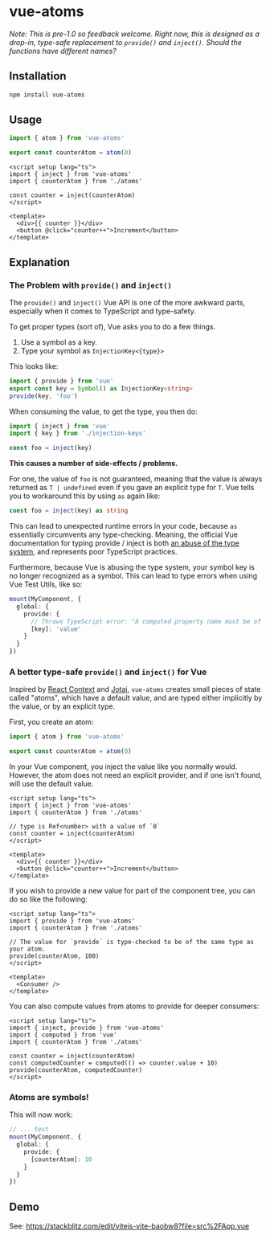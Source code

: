 # vue-atoms

_Note: This is pre-1.0 so feedback welcome. Right now, this is designed as a drop-in, type-safe replacement to `provide()` and `inject()`. Should the functions have different names?_

## Installation
```sh
npm install vue-atoms
```

## Usage
```ts
import { atom } from 'vue-atoms'

export const counterAtom = atom(0)
```
```vue
<script setup lang="ts">
import { inject } from 'vue-atoms'
import { counterAtom } from './atoms'

const counter = inject(counterAtom)
</script>

<template>
  <div>{{ counter }}</div>
  <button @click="counter++">Increment</button>
</template>
```

## Explanation
### The Problem with `provide()` and `inject()`

The `provide()` and `inject()` Vue API is one of the more awkward parts, especially when it comes to TypeScript and type-safety.

To get proper types (sort of), Vue asks you to do a few things.

1. Use a symbol as a key.
2. Type your symbol as `InjectionKey<{type}>`

This looks like:
```ts
import { provide } from 'vue'
export const key = Symbol() as InjectionKey<string>
provide(key, 'foo')
```
When consuming the value, to get the type, you then do:
```ts
import { inject } from 'vue'
import { key } from './injection-keys'

const foo = inject(key)
```

**This causes a number of side-effects / problems.**

For one, the value of `foo` is not guaranteed, meaning that the value is always returned as `T | undefined` even if you gave an explicit type for `T`. Vue tells you to workaround this by using `as` again like:
```ts
const foo = inject(key) as string
```

This can lead to unexpected runtime errors in your code, because `as` essentially circumvents any type-checking. Meaning, the official Vue documentation for typing provide / inject is both [an abuse of the type system](https://github.com/microsoft/TypeScript/issues/54885#issuecomment-1620688284), and represents poor TypeScript practices.

Furthermore, because Vue is abusing the type system, your symbol key is no longer recognized as a symbol. This can lead to type errors when using Vue Test Utils, like so:
```ts
mount(MyComponent, {
  global: {
    provide: {
      // Throws TypeScript error: "A computed property name must be of type 'string', 'number', 'symbol', or 'any'"
      [key]: 'value'
    }
  }
})
```

### A better type-safe `provide()` and `inject()` for Vue

Inspired by [React Context](https://react.dev/learn/passing-data-deeply-with-context) and [Jotai](https://jotai.org/), `vue-atoms` creates small pieces of state called "atoms", which have a default value, and are typed either implicitly by the value, or by an explicit type.

First, you create an atom:
```ts
import { atom } from 'vue-atoms'

export const counterAtom = atom(0)
```
In your Vue component, you inject the value like you normally would. However, the atom does not need an explicit provider, and if one isn't found, will use the default value.
```vue
<script setup lang="ts">
import { inject } from 'vue-atoms'
import { counterAtom } from './atoms'

// type is Ref<number> with a value of `0`
const counter = inject(counterAtom)
</script>

<template>
  <div>{{ counter }}</div>
  <button @click="counter++">Increment</button>
</template>
```
If you wish to provide a new value for part of the component tree, you can do so like the following:
```vue
<script setup lang="ts">
import { provide } from 'vue-atoms'
import { counterAtom } from './atoms'

// The value for `provide` is type-checked to be of the same type as your atom.
provide(counterAtom, 100)
</script>

<template>
  <Consumer />
</template>
```
You can also compute values from atoms to provide for deeper consumers:
```vue
<script setup lang="ts">
import { inject, provide } from 'vue-atoms'
import { computed } from 'vue'
import { counterAtom } from './atoms'

const counter = inject(counterAtom)
const computedCounter = computed(() => counter.value + 10)
provide(counterAtom, computedCounter)
</script>
```

### Atoms are symbols!

This will now work:
```ts
// ... test
mount(MyComponent, {
  global: {
    provide: {
      [counterAtom]: 10
    }
  }
})
```

## Demo

See: https://stackblitz.com/edit/vitejs-vite-baobw8?file=src%2FApp.vue